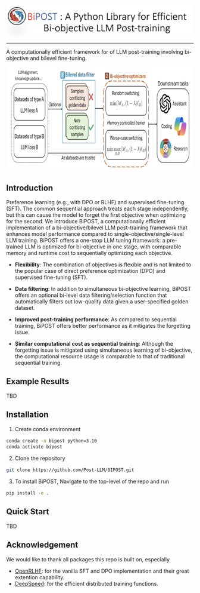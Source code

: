 <div align="center">
    <img alt="BIPOST logo" src="./docs/bipost_logo.PNG" style="width: 1000px;" />
</div>

<hr>

A computationally efficient framework for of LLM post-training involving bi-objective and bilevel fine-tuning.

<div align="center">
    <img alt="BIPOST framework" src="./docs/bipost_framework.PNG" style="height: 280px;" />
</div>

## Introduction

Preference learning (e.g., with DPO or RLHF) and supervised fine-tuning (SFT). The common sequential approach treats each stage independently, but this can cause the model to forget the first objective when optimizing for the second. We introduce BiPOST, a computationally efficient implementation of a bi-objective/bilevel LLM post-training framework that enhances model performance compared to single-objective/single-level LLM training. BiPOST offers a one-stop LLM tuning framework: a pre-trained LLM is optimized for bi-objective in one stage, with comparable memory and runtime cost to sequentially optimizing each objective.

- **Flexibility**: The combination of objectives is flexible and is not limited to the popular case of direct preference optimization (DPO) and supervised fine-tuning (SFT). 
  
- **Data filtering**: In addition to simultaneous bi-objective learning, BiPOST offers an optional bi-level data filtering/selection function that automatically filters out low-quality data given a user-specified golden dataset.

- **Improved post-training performance**: As compared to sequential training, BiPOST offers better performance as it mitigates the forgetting issue.

- **Similar computational cost as sequential training**: Although the forgetting issue is mitigated using simultaneous learning of bi-objective, the computational resource usage is comparable to that of traditional sequential training.


## Example Results


TBD


## Installation

1. Create conda environment

```bash
conda create -n bipost python=3.10
conda activate bipost
```

2. Clone the repository
```bash
git clone https://github.com/Post-LLM/BIPOST.git
```

3. To install BiPOST, Navigate to the top-level of the repo and run
```bash
pip install -e .
```

## Quick Start


TBD

## Acknowledgement

We would like to thank all packages this repo is built on, especially

- [OpenRLHF](https://github.com/OpenRLHF/OpenRLHF): for the vanilla SFT and DPO implementation and their great extention capability.
- [DeepSpeed](https://github.com/microsoft/DeepSpeed): for the efficient distributed training functions.
